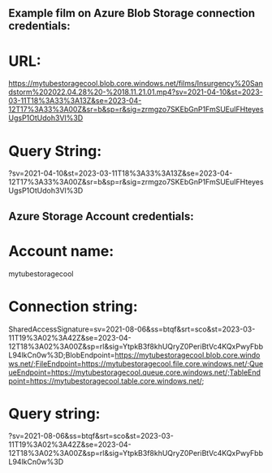 ## Example film on Azure Blob Storage connection credentials:

# URL:

https://mytubestoragecool.blob.core.windows.net/films/Insurgency%20Sandstorm%202022.04.28%20-%2018.11.21.01.mp4?sv=2021-04-10&st=2023-03-11T18%3A33%3A13Z&se=2023-04-12T17%3A33%3A00Z&sr=b&sp=r&sig=zrmgzo7SKEbGnP1FmSUEuIFHteyesUgsP1OtUdoh3VI%3D

# Query String:

?sv=2021-04-10&st=2023-03-11T18%3A33%3A13Z&se=2023-04-12T17%3A33%3A00Z&sr=b&sp=r&sig=zrmgzo7SKEbGnP1FmSUEuIFHteyesUgsP1OtUdoh3VI%3D

## Azure Storage Account credentials:

# Account name:

mytubestoragecool

# Connection string:

SharedAccessSignature=sv=2021-08-06&ss=btqf&srt=sco&st=2023-03-11T19%3A02%3A42Z&se=2023-04-12T18%3A02%3A00Z&sp=rl&sig=YtpkB3f8khUQryZ0PeriBtVc4KQxPwyFbbL94lkCn0w%3D;BlobEndpoint=https://mytubestoragecool.blob.core.windows.net/;FileEndpoint=https://mytubestoragecool.file.core.windows.net/;QueueEndpoint=https://mytubestoragecool.queue.core.windows.net/;TableEndpoint=https://mytubestoragecool.table.core.windows.net/;

# Query string:

?sv=2021-08-06&ss=btqf&srt=sco&st=2023-03-11T19%3A02%3A42Z&se=2023-04-12T18%3A02%3A00Z&sp=rl&sig=YtpkB3f8khUQryZ0PeriBtVc4KQxPwyFbbL94lkCn0w%3D
